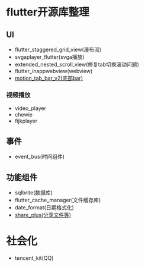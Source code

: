  # flutter开源库整理

 ##  UI
 - flutter_staggered_grid_view(瀑布流)
 - svgaplayer_flutter(svga播放)
 - extended_nested_scroll_view(修复tab切换滚动问题)
 - flutter_inappwebview(webview)
 - [motion_tab_bar_v2(底部bar)](https://pub-web.flutter-io.cn/packages/motion_tab_bar_v2)

 ### 视频播放
 - video_player
 - chewie
 - fijkplayer

 ##  事件
 - event_bus(时间组件)

 ## 功能组件
 - sqlbrite(数据库)
 - flutter_cache_manager(文件缓存库)
 - date_format(日期格式化)
 - [share_plus(分享文件等)]([https://pub-web.flutter-io.cn/packages/motion_tab_bar_v2](https://pub-web.flutter-io.cn/packages/share_plus)https://pub-web.flutter-io.cn/packages/share_plus)

 # 社会化
 - tencent_kit(QQ)
